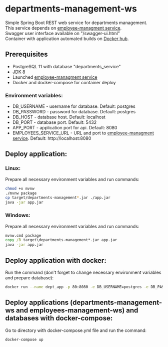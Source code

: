 # departments-management-ws
Simple Spring Boot REST web service for departments management.  
This service depends on [employee-managment service](https://github.com/XFNeo/employees-management-ws).  
Swagger user interface available on "/swagger-ui.html"  
Container with application automated builds on [Docker hub](https://hub.docker.com/r/xfneo/departments-management-ws).

## Prerequisites
 - PostgreSQL 11 with database "departments_service"
 - JDK 8
 - Launched [employee-managment service](https://github.com/XFNeo/employees-management-ws)
 - Docker and docker-compose for container deploy
 
### Environment variables:  
- DB_USERNAME - username for database. Default: postgres
- DB_PASSWORD - password for database. Default: postgres
- DB_HOST - database host. Default: localhost
- DB_PORT - database port. Default: 5432
- APP_PORT - application port for api. Default: 8080
- EMPLOYEES_SERVICE_URL - URL and port to [employee-managment service](https://github.com/XFNeo/employees-management-ws). Default:  http://localhost:8080

## Deploy application:
### Linux:
Prepare all necessary environment variables and run commands:
```sh
chmod +x mvnw
./mvnw package
cp target/departments-management*.jar ./app.jar
java -jar app.jar
```
### Windows:
Prepare all necessary environment variables and run commands:
```cmd
mvnw.cmd package
copy /B target\departments-management*.jar app.jar
java -jar app.jar
```

## Deploy application with docker:
Run the command (don't forget to change necessary environment variables and prepare database):
```sh
docker run --name dept_app -p 80:8080 -e DB_USERNAME=postgres -e DB_PASSWORD=postgres -e DB_HOST=localhost -e DB_PORT=5432 -e EMPLOYEES_SERVICE_URL=http://localhost:9090 xfneo/employees-management-ws:latest
```

## Deploy applications (departments-management-ws and employees-management-ws) and databases with docker-compose:
Go to directory with docker-compose.yml file and run the command:
```sh
docker-compose up
```
